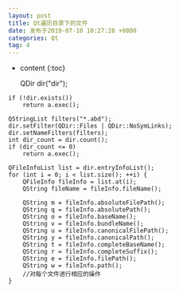 ```yaml
---
layout: post
title: Qt遍历目录下的文件
date: 发布于2019-07-10 10:27:28 +0800
categories: Qt
tag: 4
---
```



* content
{:toc}


    QDir dir("dir");
<!-- more -->

    if (!dir.exists())
    	return a.exec();
    
    QStringList filters("*.abd");
    dir.setFilter(QDir::Files | QDir::NoSymLinks);
    dir.setNameFilters(filters);
    int dir_count = dir.count();
    if (dir_count <= 0)
    	return a.exec();
    
    QFileInfoList list = dir.entryInfoList();
    for (int i = 0; i < list.size(); ++i) {
    	QFileInfo fileInfo = list.at(i);
    	QString fileName = fileInfo.fileName();
    
    	QString m = fileInfo.absoluteFilePath();
    	QString q = fileInfo.absolutePath();
    	QString o = fileInfo.baseName();
    	QString v = fileInfo.bundleName();
    	QString u = fileInfo.canonicalFilePath();
    	QString y = fileInfo.canonicalPath();
    	QString t = fileInfo.completeBaseName();
    	QString r = fileInfo.completeSuffix();
    	QString e = fileInfo.filePath();
    	QString w = fileInfo.path();
    	//对每个文件进行相应的操作
    }
    

